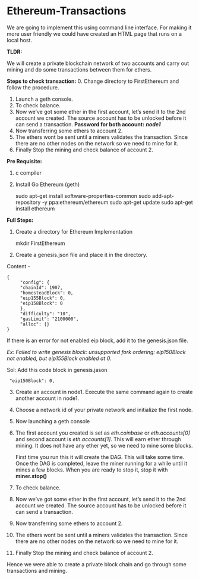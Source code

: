 # Ethereum-Transactions


We are going to implement this using command line interface. For making
it more user friendly we could have created an HTML page that runs on a
local host.

**TLDR:**

We will create a private blockchain network of two accounts and carry
out mining and do some transactions between them for ethers.

**Steps to check transaction:**
0. Change directory to FirstEthereum and follow the procedure.
1. Launch a geth console.
2. To check balance.
3. Now we’ve got some ether in the first account, let’s send it to the
2nd account we created. The source account has to be unlocked before it
can send a transaction.
**Password for both account:** ***node1***
4. Now transferring some ethers to account 2.
5. The ethers wont be sent until a miners validates the transaction.
Since there are no other nodes on the network so we need to mine for it.
6. Finally Stop the mining and check balance of account 2.

**Pre Requisite:**
1. c compiler
2. Install Go Ethereum (geth)

    sudo apt-get install software-properties-common
    sudo add-apt-repository -y ppa:ethereum/ethereum
    sudo apt-get update
    sudo apt-get install ethereum

**Full Steps:**

1. Create a directory for Ethereum Implementation

    mkdir FirstEthereum

2. Create a genesis.json file and place it in the directory.

Content -

    {
	     "config": {
	     "chainId": 1907,
	     "homesteadBlock": 0,    
	     "eip155Block": 0,    
	     "eip158Block": 0    
	     },    
	     "difficulty": "10",    
	     "gasLimit": "2100000",    
	     "alloc": {}    
    }

If there is an error for not enabled eip block, add it to the
genesis.json file.

*Ex: *Failed to write genesis block: unsupported fork ordering:
eip150Block not enabled, but eip155Block enabled at 0.**

Sol: Add this code block in genesis.jason

     "eip150Block": 0,

3. Create an account in node1.
 Execute the same command again to create another account in node1.

4. Choose a network id of your private network and initialize the first
node.

5. Now launching a geth console

6. The first account you created is set as *eth.coinbase* or
*eth.accounts\[0\]* and second account is *eth.accounts\[1\]*. This will
earn ether through mining. It does not have any ether yet, so we need to
mine some blocks.


	First time you run this it will create the DAG. This will take some
time. Once the DAG is completed, leave the miner running for a while
until it mines a few blocks. When you are ready to stop it, stop it
with **miner.stop()**

7. To check balance.

8. Now we’ve got some ether in the first account, let’s send it to the
2nd account we created. The source account has to be unlocked before it
can send a transaction.

9. Now transferring some ethers to account 2.

10. The ethers wont be sent until a miners validates the transaction.
Since there are no other nodes on the network so we need to mine for it.

11. Finally Stop the mining and check balance of account 2.

Hence we were able to create a private block chain and go through some
transactions and mining.
